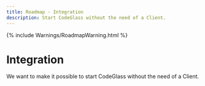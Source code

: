 ```yaml
---
title: Roadmap - Integration
description: Start CodeGlass without the need of a Client.
---
```

{% include Warnings/RoadmapWarning.html %}

# Integration
We want to make it possible to start CodeGlass without the need of a Client.

